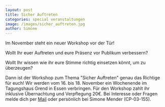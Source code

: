 ```yaml
---
layout: post
title: Sicher Auftreten
categories: special veranstaltungen
image: /images/sicher_auftreten.jpg
author: Simone
---
```


Im November steht ein neuer Workshop vor der Tür!

Wollt Ihr euer Auftreten und eure Präsenz vor Publikum verbessern?

Wollt Ihr wissen wie ihr eure Stimme richtig einsetzen könnt, um zu überzeugen?

Dann ist der Workshop zum Thema "Sicher Auftreten" genau das Richtige für euch!
Wir werden vom 16. bis 18. November ein Wochenende im Tagungshaus Grend in Essen verbringen. 
Für den Workshop zahlt ihr inklusive Übernachtung und Verpflegung 20€.
Bei Interesse oder Fragen melde dich per [Mail](mailto:workshop@pep-dortmund.org) oder persönlich bei Simone Mender (CP-03-155).

	
